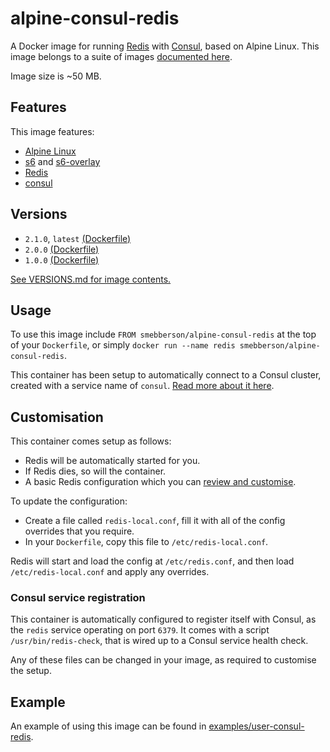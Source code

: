 # alpine-consul-redis

A Docker image for running [Redis][redis] with [Consul][consul], based on Alpine Linux.
This image belongs to a suite of images [documented here][dockeralpine].

Image size is ~50 MB.

## Features

This image features:

- [Alpine Linux][alpinelinux]
- [s6][s6] and [s6-overlay][s6overlay]
- [Redis][redis]
- [consul][consul]

## Versions

- `2.1.0`, `latest` [(Dockerfile)](https://github.com/smebberson/docker-alpine/blob/alpine-consul-redis-v2.1.0/alpine-consul-redis/Dockerfile)
- `2.0.0` [(Dockerfile)](https://github.com/smebberson/docker-alpine/blob/alpine-consul-redis-v2.0.0/alpine-consul-redis/Dockerfile)
- `1.0.0` [(Dockerfile)](https://github.com/smebberson/docker-alpine/blob/alpine-consul-redis-v1.0.0/alpine-consul-redis/Dockerfile)

[See VERSIONS.md for image contents.](https://github.com/smebberson/docker-alpine/blob/master/alpine-consul-redis/VERSIONS.md)

## Usage

To use this image include `FROM smebberson/alpine-consul-redis` at the top of your `Dockerfile`, or simply `docker run --name redis smebberson/alpine-consul-redis`.

This container has been setup to automatically connect to a Consul cluster, created with a service name of `consul`. [Read more about it here](https://github.com/smebberson/docker-alpine/tree/master//alpine-consul).

## Customisation

This container comes setup as follows:

- Redis will be automatically started for you.
- If Redis dies, so will the container.
- A basic Redis configuration which you can [review and customise][redisconfig].

To update the configuration:

- Create a file called `redis-local.conf`, fill it with all of the config overrides that you require.
- In your `Dockerfile`, copy this file to `/etc/redis-local.conf`.

Redis will start and load the config at `/etc/redis.conf`, and then load `/etc/redis-local.conf` and apply any overrides.

### Consul service registration

This container is automatically configured to register itself with Consul, as the `redis` service operating on port `6379`. It comes with a script `/usr/bin/redis-check`, that is wired up to a Consul service health check.

Any of these files can be changed in your image, as required to customise the setup.

## Example

An example of using this image can be found in [examples/user-consul-redis][example].

[dockeralpine]: https://github.com/smebberson/docker-alpine
[s6]: http://www.skarnet.org/software/s6/
[s6overlay]: https://github.com/just-containers/s6-overlay
[alpinelinux]: https://www.alpinelinux.org/
[consul]: https://consul.io/
[redisconfig]: https://github.com/smebberson/docker-alpine/blob/master/alpine-consul-redis/root/etc/redis.conf
[redis]: http://redis.io/
[example]: https://github.com/smebberson/docker-alpine/tree/master/examples/user-consul-redis
